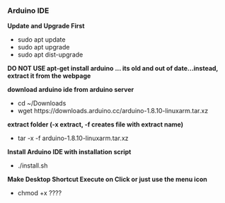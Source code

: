 <h3>Arduino IDE</h3>

<b>Update and Upgrade First</b> 
<ul>
  <li>sudo apt update</li>
  <li>sudo apt upgrade</li>
  <li>sudo apt dist-upgrade</li>
</ul>

<b>DO NOT USE apt-get install arduino ... its old and out of date...instead, extract it from the webpage</b>

<b>download arduino ide from arduino server</b>
<ul>
  <li>cd ~/Downloads</li>
  <li>wget https://downloads.arduino.cc/arduino-1.8.10-linuxarm.tar.xz</li>
</ul>

<b>extract folder (-x extract, -f creates file with extract name)</b>
<ul>
  <li>tar -x -f arduino-1.8.10-linuxarm.tar.xz</li>
</ul>

<b>Install Arduino IDE with installation script</b>
<ul>
  <li>./install.sh</li>
</ul>
  
<b>Make Desktop Shortcut Execute on Click or just use the menu icon</b>
<ul>
  <li>chmod +x <filename> ????</li>
</ul>
